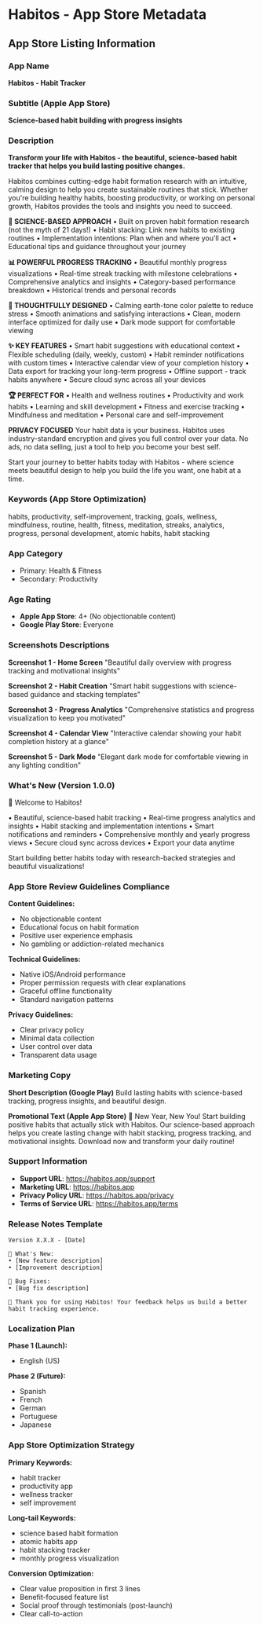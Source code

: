 # Habitos - App Store Metadata

## App Store Listing Information

### App Name
**Habitos - Habit Tracker**

### Subtitle (Apple App Store)
**Science-based habit building with progress insights**

### Description

**Transform your life with Habitos - the beautiful, science-based habit tracker that helps you build lasting positive changes.**

Habitos combines cutting-edge habit formation research with an intuitive, calming design to help you create sustainable routines that stick. Whether you're building healthy habits, boosting productivity, or working on personal growth, Habitos provides the tools and insights you need to succeed.

**🧠 SCIENCE-BASED APPROACH**
• Built on proven habit formation research (not the myth of 21 days!)
• Habit stacking: Link new habits to existing routines
• Implementation intentions: Plan when and where you'll act
• Educational tips and guidance throughout your journey

**📊 POWERFUL PROGRESS TRACKING**
• Beautiful monthly progress visualizations
• Real-time streak tracking with milestone celebrations
• Comprehensive analytics and insights
• Category-based performance breakdown
• Historical trends and personal records

**🎨 THOUGHTFULLY DESIGNED**
• Calming earth-tone color palette to reduce stress
• Smooth animations and satisfying interactions
• Clean, modern interface optimized for daily use
• Dark mode support for comfortable viewing

**✨ KEY FEATURES**
• Smart habit suggestions with educational context
• Flexible scheduling (daily, weekly, custom)
• Habit reminder notifications with custom times
• Interactive calendar view of your completion history
• Data export for tracking your long-term progress
• Offline support - track habits anywhere
• Secure cloud sync across all your devices

**🏆 PERFECT FOR**
• Health and wellness routines
• Productivity and work habits
• Learning and skill development
• Fitness and exercise tracking
• Mindfulness and meditation
• Personal care and self-improvement

**PRIVACY FOCUSED**
Your habit data is your business. Habitos uses industry-standard encryption and gives you full control over your data. No ads, no data selling, just a tool to help you become your best self.

Start your journey to better habits today with Habitos - where science meets beautiful design to help you build the life you want, one habit at a time.

### Keywords (App Store Optimization)
habits, productivity, self-improvement, tracking, goals, wellness, mindfulness, routine, health, fitness, meditation, streaks, analytics, progress, personal development, atomic habits, habit stacking

### App Category
- Primary: Health & Fitness
- Secondary: Productivity

### Age Rating
- **Apple App Store**: 4+ (No objectionable content)
- **Google Play Store**: Everyone

### Screenshots Descriptions

**Screenshot 1 - Home Screen**
"Beautiful daily overview with progress tracking and motivational insights"

**Screenshot 2 - Habit Creation**
"Smart habit suggestions with science-based guidance and stacking templates"

**Screenshot 3 - Progress Analytics**
"Comprehensive statistics and progress visualization to keep you motivated"

**Screenshot 4 - Calendar View**
"Interactive calendar showing your habit completion history at a glance"

**Screenshot 5 - Dark Mode**
"Elegant dark mode for comfortable viewing in any lighting condition"

### What's New (Version 1.0.0)
🎉 Welcome to Habitos! 

• Beautiful, science-based habit tracking
• Real-time progress analytics and insights
• Habit stacking and implementation intentions
• Smart notifications and reminders
• Comprehensive monthly and yearly progress views
• Secure cloud sync across devices
• Export your data anytime

Start building better habits today with research-backed strategies and beautiful visualizations!

### App Store Review Guidelines Compliance

**Content Guidelines:**
- No objectionable content
- Educational focus on habit formation
- Positive user experience emphasis
- No gambling or addiction-related mechanics

**Technical Guidelines:**
- Native iOS/Android performance
- Proper permission requests with clear explanations
- Graceful offline functionality
- Standard navigation patterns

**Privacy Guidelines:**
- Clear privacy policy
- Minimal data collection
- User control over data
- Transparent data usage

### Marketing Copy

**Short Description (Google Play)**
Build lasting habits with science-based tracking, progress insights, and beautiful design.

**Promotional Text (Apple App Store)**
🎯 New Year, New You! Start building positive habits that actually stick with Habitos. Our science-based approach helps you create lasting change with habit stacking, progress tracking, and motivational insights. Download now and transform your daily routine!

### Support Information
- **Support URL**: https://habitos.app/support
- **Marketing URL**: https://habitos.app
- **Privacy Policy URL**: https://habitos.app/privacy
- **Terms of Service URL**: https://habitos.app/terms

### Release Notes Template
```
Version X.X.X - [Date]

🌟 What's New:
• [New feature description]
• [Improvement description]

🐛 Bug Fixes:
• [Bug fix description]

💙 Thank you for using Habitos! Your feedback helps us build a better habit tracking experience.
```

### Localization Plan
**Phase 1 (Launch):**
- English (US)

**Phase 2 (Future):**
- Spanish
- French
- German
- Portuguese
- Japanese

### App Store Optimization Strategy

**Primary Keywords:**
- habit tracker
- productivity app
- wellness tracker
- self improvement

**Long-tail Keywords:**
- science based habit formation
- atomic habits app
- habit stacking tracker
- monthly progress visualization

**Conversion Optimization:**
- Clear value proposition in first 3 lines
- Benefit-focused feature list
- Social proof through testimonials (post-launch)
- Clear call-to-action